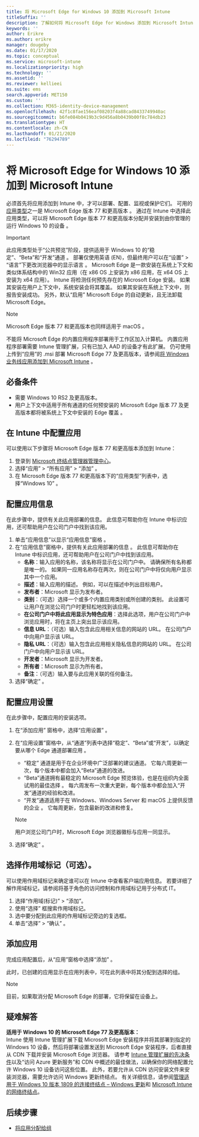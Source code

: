 ```yaml
---
title: 将 Microsoft Edge for Windows 10 添加到 Microsoft Intune
titleSuffix: ''
description: 了解如何将 Microsoft Edge for Windows 添加到 Microsoft Intune。
keywords: ''
author: Erikre
ms.author: erikre
manager: dougeby
ms.date: 01/17/2020
ms.topic: conceptual
ms.service: microsoft-intune
ms.localizationpriority: high
ms.technology: ''
ms.assetid: ''
ms.reviewer: kellieei
ms.suite: ems
search.appverid: MET150
ms.custom: ''
ms.collection: M365-identity-device-management
ms.openlocfilehash: 42f1c8fae156eaf08203f4a88cad8433749940ac
ms.sourcegitcommit: b6fe084b0419b3c9d456a8b0439b00f8c784db23
ms.translationtype: HT
ms.contentlocale: zh-CN
ms.lasthandoff: 01/21/2020
ms.locfileid: "76294789"
---
```

# <a name="add-microsoft-edge-for-windows-10-to-microsoft-intune"></a>将 Microsoft Edge for Windows 10 添加到 Microsoft Intune

必须首先将应用添加到 Intune 中，才可以部署、配置、监视或保护它们。 可用的[应用类型](~/apps/apps-add.md#app-types-in-microsoft-intune)之一是 Microsoft Edge 版本 77 和更高版本  。 通过在 Intune 中选择此应用类型，可以将 Microsoft Edge 版本 77 和更高版本分配并安装到由你管理的运行 Windows 10 的设备  。

> [!IMPORTANT]
> 此应用类型处于“公共预览”阶段，提供适用于 Windows 10 的“稳定”、“Beta”和“开发”通道  。 部署仅使用英语 (EN)，但最终用户可以在“设置” > “语言”下更改浏览器中的显示语言   。 Microsoft Edge 是一款安装在系统上下文和类似体系结构中的 Win32 应用（在 x86 OS 上安装为 x86 应用，在 x64 OS 上安装为 x64 应用）。 Intune 将检测任何预先存在的 Microsoft Edge 安装。 如果其安装在用户上下文中，系统安装会将其覆盖。 如果其安装在系统上下文中，则报告安装成功。 另外，默认“启用”  Microsoft Edge 的自动更新，且无法卸载 Microsoft Edge。

> [!NOTE]
> Microsoft Edge 版本 77 和更高版本也同样适用于 macOS  。
> 
> 不能将 Microsoft Edge 的内置应用程序部署用于工作区加入计算机。 内置应用程序部署需要 Intune 管理扩展，只有已加入 AAD 的设备才有此扩展。 仍可使用上传到“应用”的 .msi 部署 Microsoft Edge 77 及更高版本，请参阅[将 Windows 业务线应用添加到 Microsoft Intune](~/apps/lob-apps-windows.md)    。

## <a name="prerequisites"></a>必备条件
- 需要 Windows 10 RS2 及更高版本。
- 用户上下文中适用于所有通道的任何预安装的 Microsoft Edge 版本 77 及更高版本都将被系统上下文中安装的 Edge 覆盖  。

## <a name="configure-the-app-in-intune"></a>在 Intune 中配置应用
可以使用以下步骤将 Microsoft Edge 版本 77 和更高版本添加到 Intune：

1. 登录到 [Microsoft 终结点管理器管理中心](https://go.microsoft.com/fwlink/?linkid=2109431)。
2. 选择“应用”   > “所有应用”   > “添加”  。
3. 在 Microsoft Edge 版本 77 和更高版本下的“应用类型”列表中，选择“Windows 10”    。

## <a name="configure-app-information"></a>配置应用信息
在此步骤中，提供有关此应用部署的信息。 此信息可帮助你在 Intune 中标识应用，还可帮助用户在公司门户中找到该应用。

1. 单击“应用信息”以显示“应用信息”窗格   。
2. 在“应用信息”窗格中，提供有关此应用部署的信息  。 此信息可帮助你在 Intune 中标识应用，还可帮助用户在公司门户中找到该应用。
    - **名称**：输入应用的名称，该名称将显示在公司门户中。 请确保所有名称都是唯一的。 如果同一应用名称存在两次，则在公司门户中将仅向用户显示其中一个应用。
    - **描述**：输入应用的描述。 例如，可以在描述中列出目标用户。
    - **发布者**：Microsoft 显示为发布者。
    - **类别**：（可选）选择一个或多个内置应用类别或所创建的类别。 此设置可让用户在浏览公司门户时更轻松地找到该应用。
    - **在公司门户中将此应用显示为特色应用**：选择此选项，用户在公司门户中浏览应用时，将在主页上突出显示该应用。
    - **信息 URL**：（可选）输入包含此应用相关信息的网站的 URL。 在公司门户中向用户显示该 URL。
    - **隐私 URL**：（可选）输入包含此应用相关隐私信息的网站的 URL。 在公司门户中向用户显示该 URL。
    - **开发者**：Microsoft 显示为开发者。
    - **所有者**：Microsoft 显示为所有者。
    - **备注**：（可选）输入要与此应用关联的任何备注。
3. 选择“确定”  。

## <a name="configure-app-settings"></a>配置应用设置
在此步骤中，配置应用的安装选项。

1. 在“添加应用”  窗格中，选择“应用设置”  。
2. 在“应用设置”窗格中，从“通道”列表中选择“稳定”、“Beta”或“开发”，以确定要从哪个 Edge 通道部署应用      。
    - “稳定”  通道是用于在企业环境中广泛部署的建议通道。 它每六周更新一次，每个版本中都会加入“Beta”通道的改进。
    - “Beta”通道拥有最稳定的 Microsoft Edge 预览体验，也是在组织内全面试用的最佳选择  。 每六周发布一次重大更新，每个版本中都会加入“开发”通道的经验和改进。
    - “开发”通道适用于在 Windows、Windows Server 和 macOS 上提供反馈的企业  。 它每周更新，包含最新的改进和修复。

    > [!NOTE]
    > 用户浏览公司门户时，Microsoft Edge 浏览器徽标与应用一同显示。

3.  选择“确定”  。

## <a name="select-scope-tags-optional"></a>选择作用域标记（可选）。
可以使用作用域标记来确定谁可以在 Intune 中查看客户端应用信息。 若要详细了解作用域标记，请参阅将基于角色的访问控制和作用域标记用于分布式 IT。
1.  选择“作用域(标记)”   >   “添加”。
2.  使用“选择”  框搜索作用域标记。
3.  选中要分配到此应用的作用域标记旁边的复选框。
4.  单击“选择” > “确认”   。

## <a name="add-the-app"></a>添加应用
完成应用配置后，从“应用”窗格中选择“添加”   。 

此时，已创建的应用显示在应用列表中，可在此列表中将其分配到选择的组。 

> [!NOTE]
> 目前，如果取消分配 Microsoft Edge 的部署，它将保留在设备上。

## <a name="troubleshooting"></a>疑难解答
**适用于 Windows 10 的 Microsoft Edge 77 及更高版本：**<br>
Intune 使用 Intune 管理扩展下载 Microsoft Edge 安装程序并将其部署到指定的 Windows 10 设备，然后将部署设置发送到 Microsoft Edge 安装程序，后者直接从 CDN 下载并安装 Microsoft Edge 浏览器。 请参考 [Intune 管理扩展的先决条件](~/apps/intune-management-extension.md#prerequisites)以及“访问 Azure 更新服务”和 CDN 中概述的最佳做法，以确保你的网络配置允许 Windows 10 设备访问这些位置。 此外，若要允许从 CDN 访问安装文件来安装浏览器，需要允许访问 Windows 更新终结点。 有关详细信息，请参阅[管理适用于 Windows 10 版本 1809 的连接终结点 – Windows 更新](https://docs.microsoft.com/windows/privacy/manage-windows-1809-endpoints#windows-update)和 [Microsoft Intune 的网络终结点](~/fundamentals/intune-endpoints.md)。

## <a name="next-steps"></a>后续步骤
- [将应用分配给组](~/apps/apps-deploy.md)
